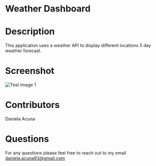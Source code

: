 # Weather Dashboard 


# Description 

This application uses a weather API to display different locations 5 day weather forecast.  



# Screenshot 
![Test Image 1](https://i.imgur.com/Ycw7J5Y.png)




# Contributors 
Daniela Acuna 

# Questions 
For any questions please feel free to reach out to my email
daniela.acuna93@gmail.com 

